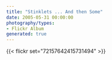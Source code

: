```yaml
---
title: "Stinklets ... And then Some"
date: 2005-05-31 00:00:00
photography/types:
- Flickr Album
generated: true
---
```



{{< flickr set="72157642415731494" >}}
